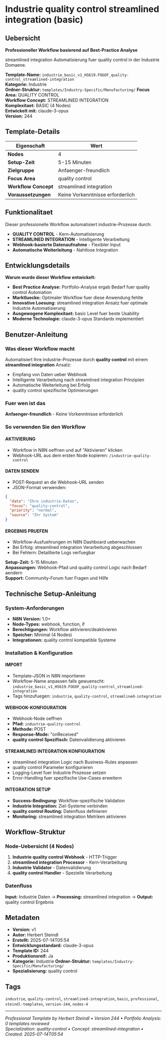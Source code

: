 # Industrie quality control streamlined integration (basic)

## Uebersicht

**Professioneller Workflow basierend auf Best-Practice Analyse**

streamlined integration Automatisierung fuer quality control in der Industrie Domaene.

**Template-Name:** `industrie_basic_v1_HS619.FOGOF_quality-control_streamlined-integration`  
**Kategorie:** Industrie  
**Ordner-Struktur:** `templates/Industry-Specific/Manufacturing/`
**Focus Area:** QUALITY CONTROL  
**Workflow Concept:** STREAMLINED INTEGRATION  
**Komplexitaet:** BASIC (4 Nodes)  
**Entwickelt mit:** claude-3-opus  
**Version:** 244

## Template-Details

| **Eigenschaft** | **Wert** |
|------------------|----------|
| **Nodes** | 4 |
| **Setup-Zeit** | 5-15 Minuten |
| **Zielgruppe** | Anfaenger-freundlich |
| **Focus Area** | quality control |
| **Workflow Concept** | streamlined integration |
| **Voraussetzungen** | Keine Vorkenntnisse erforderlich |

## Funktionalitaet

Dieser professionelle Workflow automatisiert industrie-Prozesse durch:
- **QUALITY CONTROL** - Kern-Automatisierung
- **STREAMLINED INTEGRATION** - Intelligente Verarbeitung
- **Webhook-basierte Datenaufnahme** - Flexibler Input
- **Automatische Weiterleitung** - Nahtlose Integration



## Entwicklungsdetails

**Warum wurde dieser Workflow entwickelt:**
- **Best Practice Analyse:** Portfolio-Analyse ergab Bedarf fuer quality control Automation
- **Marktluecke:** Optimaler Workflow fuer diese Anwendung fehlte
- **Innovative Loesung:** streamlined integration Ansatz fuer optimale Industrie Automatisierung
- **Ausgewogene Komplexitaet:** basic Level fuer beste Usability
- **Moderne Technologie:** claude-3-opus Standards implementiert

## Benutzer-Anleitung

### Was dieser Workflow macht
Automatisiert Ihre industrie-Prozesse durch **quality control** mit einem **streamlined integration** Ansatz:
- Empfang von Daten ueber Webhook
- Intelligente Verarbeitung nach streamlined integration Prinzipien
- Automatische Weiterleitung bei Erfolg
- quality control spezifische Optimierungen

### Fuer wen ist das
**Anfaenger-freundlich** - Keine Vorkenntnisse erforderlich

### So verwenden Sie den Workflow

#### AKTIVIERUNG
- Workflow in N8N oeffnen und auf "Aktivieren" klicken
- Webhook-URL aus dem ersten Node kopieren: `/industrie-quality-control`

#### DATEN SENDEN
- POST-Request an die Webhook-URL senden
- JSON-Format verwenden:
```json
{
  "data": "Ihre industrie-Daten",
  "focus": "quality-control",
  "priority": "normal",
  "source": "Ihr System"
}
```

#### ERGEBNIS PRUEFEN
- Workflow-Ausfuehrungen im N8N Dashboard ueberwachen
- Bei Erfolg: streamlined integration Verarbeitung abgeschlossen
- Bei Fehlern: Detaillierte Logs verfuegbar

**Setup-Zeit:** 5-15 Minuten  
**Anpassungen:** Webhook-Pfad und quality control Logic nach Bedarf aendern  
**Support:** Community-Forum fuer Fragen und Hilfe

## Technische Setup-Anleitung

### System-Anforderungen
- **N8N Version:** 1.0+ 
- **Node-Types:** webhook, function, if
- **Berechtigungen:** Workflow aktivieren/deaktivieren
- **Speicher:** Minimal (4 Nodes)
- **Integrationen:** quality control kompatible Systeme

### Installation & Konfiguration

#### IMPORT
- Template-JSON in N8N importieren
- Workflow-Name anpassen falls gewuenscht: `industrie_basic_v1_HS619.FOGOF_quality-control_streamlined-integration`
- Tags hinzufuegen: `industrie`, `quality-control`, `streamlined-integration`

#### WEBHOOK-KONFIGURATION
- Webhook-Node oeffnen
- **Pfad:** `industrie-quality-control`
- **Methode:** POST
- **Response-Mode:** "onReceived"
- **quality control Spezifisch:** Datenvalidierung aktivieren

#### STREAMLINED INTEGRATION KONFIGURATION
- streamlined integration Logic nach Business-Rules anpassen
- quality control Parameter konfigurieren
- Logging-Level fuer Industrie Prozesse setzen
- Error-Handling fuer spezifische Use-Cases erweitern

#### INTEGRATION SETUP
- **Success-Bedingung:** Workflow-spezifische Validation
- **Industrie Integration:** Ziel-Systeme verbinden
- **quality control Routing:** Datenfluss definieren
- **Monitoring:** streamlined integration Metriken aktivieren

## Workflow-Struktur

### Node-Uebersicht (4 Nodes)

1. **Industrie quality control Webhook** - HTTP-Trigger
2. **streamlined integration Processor** - Kern-Verarbeitung
3. **Industrie Validator** - Datenvalidierung
4. **quality control Handler** - Spezielle Verarbeitung







### Datenfluss
**Input:** Industrie Daten -> **Processing:** streamlined integration -> **Output:** quality control Ergebnis

## Metadaten

- **Version:** v1
- **Autor:** Herbert Steindl
- **Erstellt:** 2025-07-14T05:54
- **Entwicklungsstandard:** claude-3-opus
- **Template ID:** 244
- **Produktionsreif:** Ja
- **Kategorie:** Industrie
**Ordner-Struktur:** `templates/Industry-Specific/Manufacturing/`
- **Spezialisierung:** quality control

## Tags

`industrie`, `quality-control`, `streamlined-integration`, `basic`, `professional`, `steindl-templates`, `version-244`, `nodes-4`

---

*Professional Template by Herbert Steindl • Version 244 • Portfolio Analysis: 0 templates reviewed*  
*Specialization: quality-control • Concept: streamlined-integration • Created: 2025-07-14T05:54*